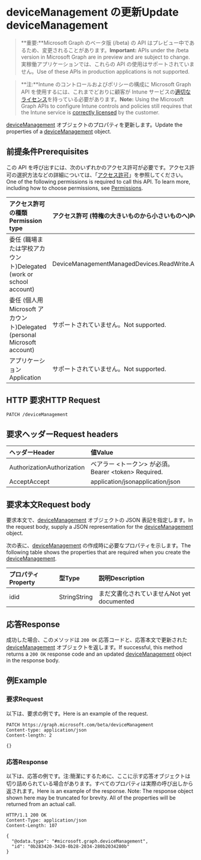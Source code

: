# <a name="update-devicemanagement"></a><span data-ttu-id="f6118-101">deviceManagement の更新</span><span class="sxs-lookup"><span data-stu-id="f6118-101">Update deviceManagement</span></span>

> <span data-ttu-id="f6118-102">**重要:**Microsoft Graph のベータ版 (/beta) の API はプレビュー中であるため、変更されることがあります。</span><span class="sxs-lookup"><span data-stu-id="f6118-102">**Important:** APIs under the /beta version in Microsoft Graph are in preview and are subject to change.</span></span> <span data-ttu-id="f6118-103">実稼働アプリケーションでは、これらの API の使用はサポートされていません。</span><span class="sxs-lookup"><span data-stu-id="f6118-103">Use of these APIs in production applications is not supported.</span></span>

> <span data-ttu-id="f6118-104">**注:**Intune のコントロールおよびポリシーの構成に Microsoft Graph API を使用するには、これまでどおりに顧客が Intune サービスの[適切なライセンス](https://go.microsoft.com/fwlink/?linkid=839381)を持っている必要があります。</span><span class="sxs-lookup"><span data-stu-id="f6118-104">**Note:** Using the Microsoft Graph APIs to configure Intune controls and policies still requires that the Intune service is [correctly licensed](https://go.microsoft.com/fwlink/?linkid=839381) by the customer.</span></span>

<span data-ttu-id="f6118-105">[deviceManagement](../resources/intune_troubleshooting_devicemanagement.md) オブジェクトのプロパティを更新します。</span><span class="sxs-lookup"><span data-stu-id="f6118-105">Update the properties of a [deviceManagement](../resources/intune_troubleshooting_devicemanagement.md) object.</span></span>
## <a name="prerequisites"></a><span data-ttu-id="f6118-106">前提条件</span><span class="sxs-lookup"><span data-stu-id="f6118-106">Prerequisites</span></span>
<span data-ttu-id="f6118-p102">この API を呼び出すには、次のいずれかのアクセス許可が必要です。アクセス許可の選択方法などの詳細については、「[アクセス許可](../../../concepts/permissions_reference.md)」を参照してください。</span><span class="sxs-lookup"><span data-stu-id="f6118-p102">One of the following permissions is required to call this API. To learn more, including how to choose permissions, see [Permissions](../../../concepts/permissions_reference.md).</span></span>

|<span data-ttu-id="f6118-109">アクセス許可の種類</span><span class="sxs-lookup"><span data-stu-id="f6118-109">Permission type</span></span>|<span data-ttu-id="f6118-110">アクセス許可 (特権の大きいものから小さいものへ)</span><span class="sxs-lookup"><span data-stu-id="f6118-110">Permissions (from most to least privileged)</span></span>|
|:---|:---|
|<span data-ttu-id="f6118-111">委任 (職場または学校アカウント)</span><span class="sxs-lookup"><span data-stu-id="f6118-111">Delegated (work or school account)</span></span>|<span data-ttu-id="f6118-112">DeviceManagementManagedDevices.ReadWrite.All</span><span class="sxs-lookup"><span data-stu-id="f6118-112">DeviceManagementManagedDevices.ReadWrite.All</span></span>|
|<span data-ttu-id="f6118-113">委任 (個人用 Microsoft アカウント)</span><span class="sxs-lookup"><span data-stu-id="f6118-113">Delegated (personal Microsoft account)</span></span>|<span data-ttu-id="f6118-114">サポートされていません。</span><span class="sxs-lookup"><span data-stu-id="f6118-114">Not supported.</span></span>|
|<span data-ttu-id="f6118-115">アプリケーション</span><span class="sxs-lookup"><span data-stu-id="f6118-115">Application</span></span>|<span data-ttu-id="f6118-116">サポートされていません。</span><span class="sxs-lookup"><span data-stu-id="f6118-116">Not supported.</span></span>|

## <a name="http-request"></a><span data-ttu-id="f6118-117">HTTP 要求</span><span class="sxs-lookup"><span data-stu-id="f6118-117">HTTP Request</span></span>
<!-- {
  "blockType": "ignored"
}
-->
``` http
PATCH /deviceManagement
```

## <a name="request-headers"></a><span data-ttu-id="f6118-118">要求ヘッダー</span><span class="sxs-lookup"><span data-stu-id="f6118-118">Request headers</span></span>
|<span data-ttu-id="f6118-119">ヘッダー</span><span class="sxs-lookup"><span data-stu-id="f6118-119">Header</span></span>|<span data-ttu-id="f6118-120">値</span><span class="sxs-lookup"><span data-stu-id="f6118-120">Value</span></span>|
|:---|:---|
|<span data-ttu-id="f6118-121">Authorization</span><span class="sxs-lookup"><span data-stu-id="f6118-121">Authorization</span></span>|<span data-ttu-id="f6118-122">ベアラー &lt;トークン&gt; が必須。</span><span class="sxs-lookup"><span data-stu-id="f6118-122">Bearer &lt;token&gt; Required.</span></span>|
|<span data-ttu-id="f6118-123">Accept</span><span class="sxs-lookup"><span data-stu-id="f6118-123">Accept</span></span>|<span data-ttu-id="f6118-124">application/json</span><span class="sxs-lookup"><span data-stu-id="f6118-124">application/json</span></span>|

## <a name="request-body"></a><span data-ttu-id="f6118-125">要求本文</span><span class="sxs-lookup"><span data-stu-id="f6118-125">Request body</span></span>
<span data-ttu-id="f6118-126">要求本文で、[deviceManagement](../resources/intune_troubleshooting_devicemanagement.md) オブジェクトの JSON 表記を指定します。</span><span class="sxs-lookup"><span data-stu-id="f6118-126">In the request body, supply a JSON representation for the [deviceManagement](../resources/intune_troubleshooting_devicemanagement.md) object.</span></span>

<span data-ttu-id="f6118-127">次の表に、[deviceManagement](../resources/intune_troubleshooting_devicemanagement.md) の作成時に必要なプロパティを示します。</span><span class="sxs-lookup"><span data-stu-id="f6118-127">The following table shows the properties that are required when you create the [deviceManagement](../resources/intune_troubleshooting_devicemanagement.md).</span></span>

|<span data-ttu-id="f6118-128">プロパティ</span><span class="sxs-lookup"><span data-stu-id="f6118-128">Property</span></span>|<span data-ttu-id="f6118-129">型</span><span class="sxs-lookup"><span data-stu-id="f6118-129">Type</span></span>|<span data-ttu-id="f6118-130">説明</span><span class="sxs-lookup"><span data-stu-id="f6118-130">Description</span></span>|
|:---|:---|:---|
|<span data-ttu-id="f6118-131">id</span><span class="sxs-lookup"><span data-stu-id="f6118-131">id</span></span>|<span data-ttu-id="f6118-132">String</span><span class="sxs-lookup"><span data-stu-id="f6118-132">String</span></span>|<span data-ttu-id="f6118-133">まだ文書化されていません</span><span class="sxs-lookup"><span data-stu-id="f6118-133">Not yet documented</span></span>|



## <a name="response"></a><span data-ttu-id="f6118-134">応答</span><span class="sxs-lookup"><span data-stu-id="f6118-134">Response</span></span>
<span data-ttu-id="f6118-135">成功した場合、このメソッドは `200 OK` 応答コードと、応答本文で更新された [deviceManagement](../resources/intune_troubleshooting_devicemanagement.md) オブジェクトを返します。</span><span class="sxs-lookup"><span data-stu-id="f6118-135">If successful, this method returns a `200 OK` response code and an updated [deviceManagement](../resources/intune_troubleshooting_devicemanagement.md) object in the response body.</span></span>

## <a name="example"></a><span data-ttu-id="f6118-136">例</span><span class="sxs-lookup"><span data-stu-id="f6118-136">Example</span></span>
### <a name="request"></a><span data-ttu-id="f6118-137">要求</span><span class="sxs-lookup"><span data-stu-id="f6118-137">Request</span></span>
<span data-ttu-id="f6118-138">以下は、要求の例です。</span><span class="sxs-lookup"><span data-stu-id="f6118-138">Here is an example of the request.</span></span>
``` http
PATCH https://graph.microsoft.com/beta/deviceManagement
Content-type: application/json
Content-length: 2

{}
```

### <a name="response"></a><span data-ttu-id="f6118-139">応答</span><span class="sxs-lookup"><span data-stu-id="f6118-139">Response</span></span>
<span data-ttu-id="f6118-p103">以下は、応答の例です。注:簡潔にするために、ここに示す応答オブジェクトは切り詰められている場合があります。すべてのプロパティは実際の呼び出しから返されます。</span><span class="sxs-lookup"><span data-stu-id="f6118-p103">Here is an example of the response. Note: The response object shown here may be truncated for brevity. All of the properties will be returned from an actual call.</span></span>
``` http
HTTP/1.1 200 OK
Content-Type: application/json
Content-Length: 107

{
  "@odata.type": "#microsoft.graph.deviceManagement",
  "id": "0b283420-3420-0b28-2034-280b2034280b"
}
```



